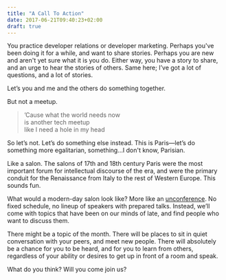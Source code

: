 ```yaml
---
title: "A Call To Action"
date: 2017-06-21T09:40:23+02:00
draft: true
---
```


You practice developer relations or developer marketing. Perhaps you've been doing it for a while, and want to share stories. Perhaps you are new and aren't yet sure what it is you do. Either way, you have a story to share, and an urge to hear the stories of others. Same here; I’ve got a lot of questions, and a lot of stories.

Let’s you and me and the others do something together.

But not a meetup.

>’Cause what the world needs now  
>is another tech meetup  
>like I need a hole in my head

So let’s not. Let’s do something else instead. This is Paris—let’s do something more egalitarian, something…I don't know, Parisian.

Like a salon. The salons of 17th and 18th century Paris were the most important forum for intellectual discourse of the era, and were the primary conduit for the Renaissance from Italy to the rest of Western Europe. This sounds fun.

What would a modern-day salon look like? More like an [unconference](https://www.forbes.com/sites/rebeccabagley/2014/08/18/how-unconferences-unleash-innovative-ideas/#7069e618645b). No fixed schedule, no lineup of speakers with prepared talks. Instead, we’ll come with topics that have been on our minds of late, and find people who want to discuss them.

There might be a topic of the month. There will be places to sit in quiet conversation with your peers, and meet new people. There will absolutely be a chance for you to be heard, and for you to learn from others, regardless of your ability or desires to get up in front of a room and speak.

What do you think? Will you come join us?

